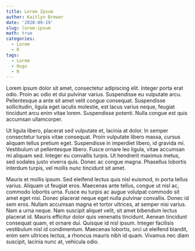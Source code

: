 ```yaml
---
title: Lorem Ipsum
author: Kaitlyn Brewer
date: '2020-09-19'
slug: lorem-ipsum
math: true 
categories:
  - Lorem
  - R
tags:
  - Lorem
  - Hugo
  - R
---
```



Lorem ipsum dolor sit amet, consectetur adipiscing elit. Integer porta erat odio. Proin ac odio et dui pulvinar varius. Suspendisse eu vulputate arcu. Pellentesque a ante sit amet velit congue consequat. Suspendisse sollicitudin, ligula eget iaculis molestie, est lacus varius neque, feugiat tincidunt arcu enim vitae lorem. Suspendisse potenti. Nulla congue est quis accumsan ullamcorper.

Ut ligula libero, placerat sed vulputate et, lacinia at dolor. In semper consectetur turpis vitae consequat. Proin vulputate libero massa, cursus aliquam tellus pretium eget. Suspendisse in imperdiet libero, id gravida mi. Vestibulum ut pellentesque libero. Fusce ornare leo ligula, vitae accumsan mi aliquam sed. Integer eu convallis turpis. Ut hendrerit maximus metus, sed sodales justo viverra quis. Donec ac congue magna. Phasellus lobortis interdum turpis, vel mollis nunc tincidunt sit amet.

Mauris et mollis ipsum. Sed eleifend lectus quis nisl euismod, in porta tellus varius. Aliquam ut feugiat eros. Maecenas ante tellus, congue ut nisl ac, commodo lobortis urna. Fusce eu turpis ac augue volutpat commodo sit amet eget nisi. Donec placerat neque eget nulla pulvinar convallis. Donec id sem eros. Nullam accumsan magna et tortor ultrices, at semper nisi varius. Nam a urna neque. Nam suscipit aliquet velit, sit amet bibendum lectus placerat id. Mauris efficitur dolor quis venenatis tincidunt. Aenean tincidunt consequat quam, et ornare dui. Quisque id nisl ipsum. Integer facilisis vestibulum nisl id condimentum. Maecenas lobortis, orci ut eleifend blandit, enim sem ultrices lectus, a rhoncus mauris nibh id quam. Vivamus nec diam suscipit, lacinia nunc at, vehicula odio.
